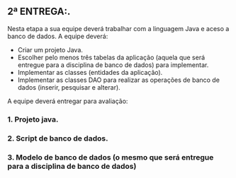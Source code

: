 ## 2ª ENTREGA:.

Nesta etapa a sua equipe deverá trabalhar com a linguagem Java e aceso a banco de dados. A equipe deverá:

- Criar um projeto Java.
- Escolher pelo menos três tabelas da aplicação (aquela que será entregue para a disciplina de banco de dados) para implementar.
- Implementar as classes (entidades da aplicação).
- Implementar as classes DAO para realizar as operações de banco de dados (inserir, pesquisar e alterar).

A equipe deverá entregar para avaliação:

### 1. Projeto java.
### 2. Script de banco de dados.
### 3. Modelo de banco de dados (o mesmo que será entregue para a disciplina de banco de dados) 
